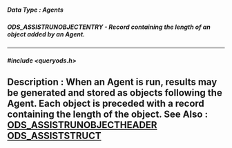 ##### Data Type : Agents
##### ODS_ASSISTRUNOBJECTENTRY - Record containing the length of an object added by an Agent.
---
##### #include <queryods.h>
**Description :**
When an Agent is run, results may be generated and stored as objects following 
the Agent.  Each object is preceded with a record containing the length of the 
object.
**See Also :**
[ODS_ASSISTRUNOBJECTHEADER](D:/md_files/ODS_ASSISTRUNOBJECTHEADER.md)
[ODS_ASSISTSTRUCT](D:/md_files/ODS_ASSISTSTRUCT.md)
---
